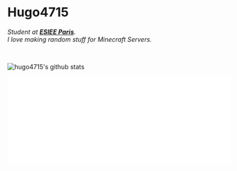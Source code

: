 # Hugo4715
<p>
  <em>
    Student at <a href="https://www.esiee.fr/"> <b>ESIEE Paris</b></a>. <br>
    I love making random stuff for Minecraft Servers.
  </em>  
</p>


<br>


![hugo4715's github stats](https://github-readme-stats.vercel.app/api?username=hugo4715&show_icons=true&hide_border=true&count_private=true)

<img src="html.svg" width="800" height="200">

